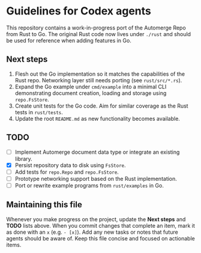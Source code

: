 # Guidelines for Codex agents

This repository contains a work-in-progress port of the Automerge Repo from Rust to Go. The original Rust code now lives under `./rust` and should be used for reference when adding features in Go.

## Next steps

1. Flesh out the Go implementation so it matches the capabilities of the Rust repo. Networking layer still needs porting (see `rust/src/*.rs`).
2. Expand the Go example under `cmd/example` into a minimal CLI demonstrating document creation, loading and storage using `repo.FsStore`.
3. Create unit tests for the Go code. Aim for similar coverage as the Rust tests in `rust/tests`.
4. Update the root `README.md` as new functionality becomes available.

## TODO

- [ ] Implement Automerge document data type or integrate an existing library.
- [x] Persist repository data to disk using `FsStore`.
- [ ] Add tests for `repo.Repo` and `repo.FsStore`.
- [ ] Prototype networking support based on the Rust implementation.
- [ ] Port or rewrite example programs from `rust/examples` in Go.

## Maintaining this file

Whenever you make progress on the project, update the **Next steps** and **TODO** lists above. When you commit changes that complete an item, mark it as done with an `x` (e.g. `- [x]`). Add any new tasks or notes that future agents should be aware of. Keep this file concise and focused on actionable items.
